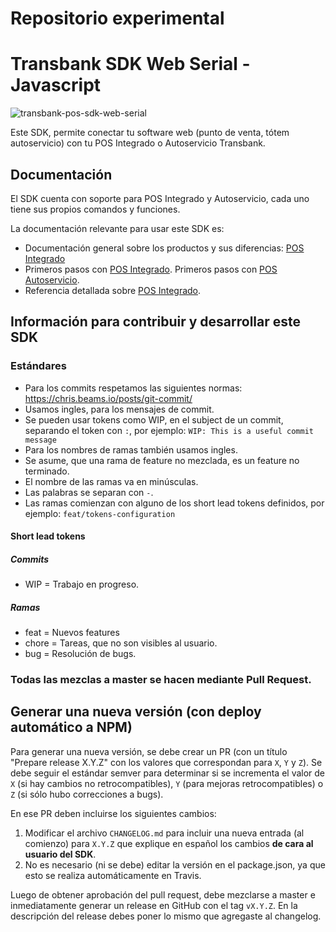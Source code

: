 # Repositorio experimental

# Transbank SDK Web Serial - Javascript

![transbank-pos-sdk-web-serial](https://user-images.githubusercontent.com/36648048/126574695-79a6b994-422d-45e8-88e0-b994554ba311.png)

Este SDK, permite conectar tu software web (punto de venta, tótem autoservicio) con tu POS Integrado o Autoservicio Transbank.

## Documentación

El SDK cuenta con soporte para POS Integrado y Autoservicio, cada uno tiene sus propios comandos y funciones.

La documentación relevante para usar este SDK es:

- Documentación general sobre los productos y sus diferencias:
  [POS Integrado](https://www.transbankdevelopers.cl/producto/posintegrado)
- Primeros pasos con [POS Integrado](https://www.transbankdevelopers.cl/documentacion/posintegrado).
Primeros pasos con [POS Autoservicio](https://www.transbankdevelopers.cl/documentacion/pos-autoservicio).
- Referencia detallada sobre [POS Integrado](https://www.transbankdevelopers.cl/referencia/posintegrado).

## Información para contribuir y desarrollar este SDK

### Estándares

- Para los commits respetamos las siguientes normas: https://chris.beams.io/posts/git-commit/
- Usamos ingles, para los mensajes de commit.
- Se pueden usar tokens como WIP, en el subject de un commit, separando el token con `:`, por ejemplo:
`WIP: This is a useful commit message`
- Para los nombres de ramas también usamos ingles.
- Se asume, que una rama de feature no mezclada, es un feature no terminado.
- El nombre de las ramas va en minúsculas.
- Las palabras se separan con `-`.
- Las ramas comienzan con alguno de los short lead tokens definidos, por ejemplo: `feat/tokens-configuration`

#### Short lead tokens
##### Commits
- WIP = Trabajo en progreso.
##### Ramas
- feat = Nuevos features
- chore = Tareas, que no son visibles al usuario.
- bug = Resolución de bugs.

### Todas las mezclas a master se hacen mediante Pull Request.

## Generar una nueva versión (con deploy automático a NPM)

Para generar una nueva versión, se debe crear un PR (con un título "Prepare release X.Y.Z" con los valores que correspondan para `X`, `Y` y `Z`). Se debe seguir el estándar semver para determinar si se incrementa el valor de `X` (si hay cambios no retrocompatibles), `Y` (para mejoras retrocompatibles) o `Z` (si sólo hubo correcciones a bugs).

En ese PR deben incluirse los siguientes cambios:

1. Modificar el archivo `CHANGELOG.md` para incluir una nueva entrada (al comienzo) para `X.Y.Z` que explique en español los cambios **de cara al usuario del SDK**.
2. No es necesario (ni se debe) editar la versión en el package.json, ya que esto se realiza automáticamente en Travis. 

Luego de obtener aprobación del pull request, debe mezclarse a master e inmediatamente generar un release en GitHub con el tag `vX.Y.Z`. En la descripción del release debes poner lo mismo que agregaste al changelog.